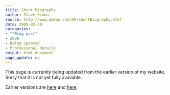 ```yaml
---
title: Short biography
author: Steve Simon
source: http://www.pmean.com/09/ShortBiography.html
date: 2009-03-30
categories:
- "*Blog post"
- 2009
- Being updated
- Professional details
output: html_document
page_update: no
---
```


This page is currently being updated from the earlier version of my website. Sorry that it is not yet fully available.

<!---More--->

Earlier versions are [here][sim1] and [here][sim2].

[sim1]: http://www.pmean.com/09/ShortBiography.html
[sim2]: http://new.pmean.com/short-biography-2009/
